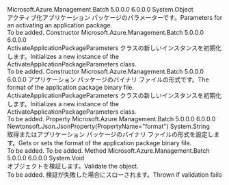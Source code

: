 <Type Name="ActivateApplicationPackageParameters" FullName="Microsoft.Azure.Management.Batch.Models.ActivateApplicationPackageParameters">
  <TypeSignature Language="C#" Value="public class ActivateApplicationPackageParameters" />
  <TypeSignature Language="ILAsm" Value=".class public auto ansi beforefieldinit ActivateApplicationPackageParameters extends System.Object" />
  <TypeSignature Language="DocId" Value="T:Microsoft.Azure.Management.Batch.Models.ActivateApplicationPackageParameters" />
  <TypeSignature Language="VB.NET" Value="Public Class ActivateApplicationPackageParameters" />
  <TypeSignature Language="F#" Value="type ActivateApplicationPackageParameters = class" />
  <AssemblyInfo>
    <AssemblyName>Microsoft.Azure.Management.Batch</AssemblyName>
    <AssemblyVersion>5.0.0.0</AssemblyVersion>
    <AssemblyVersion>6.0.0.0</AssemblyVersion>
  </AssemblyInfo>
  <Base>
    <BaseTypeName>System.Object</BaseTypeName>
  </Base>
  <Interfaces />
  <Docs>
    <summary>
            <span data-ttu-id="1b357-101">アクティブ化アプリケーション パッケージのパラメーターです。</span><span class="sxs-lookup"><span data-stu-id="1b357-101">Parameters for an activating an application package.</span></span>
            </summary>
    <remarks>To be added.</remarks>
  </Docs>
  <Members>
    <Member MemberName=".ctor">
      <MemberSignature Language="C#" Value="public ActivateApplicationPackageParameters ();" />
      <MemberSignature Language="ILAsm" Value=".method public hidebysig specialname rtspecialname instance void .ctor() cil managed" />
      <MemberSignature Language="DocId" Value="M:Microsoft.Azure.Management.Batch.Models.ActivateApplicationPackageParameters.#ctor" />
      <MemberSignature Language="VB.NET" Value="Public Sub New ()" />
      <MemberType>Constructor</MemberType>
      <AssemblyInfo>
        <AssemblyName>Microsoft.Azure.Management.Batch</AssemblyName>
        <AssemblyVersion>5.0.0.0</AssemblyVersion>
        <AssemblyVersion>6.0.0.0</AssemblyVersion>
      </AssemblyInfo>
      <Parameters />
      <Docs>
        <summary>
            <span data-ttu-id="1b357-102">ActivateApplicationPackageParameters クラスの新しいインスタンスを初期化します。</span><span class="sxs-lookup"><span data-stu-id="1b357-102">Initializes a new instance of the ActivateApplicationPackageParameters class.</span></span>
            </summary>
        <remarks>To be added.</remarks>
      </Docs>
    </Member>
    <Member MemberName=".ctor">
      <MemberSignature Language="C#" Value="public ActivateApplicationPackageParameters (string format);" />
      <MemberSignature Language="ILAsm" Value=".method public hidebysig specialname rtspecialname instance void .ctor(string format) cil managed" />
      <MemberSignature Language="DocId" Value="M:Microsoft.Azure.Management.Batch.Models.ActivateApplicationPackageParameters.#ctor(System.String)" />
      <MemberSignature Language="VB.NET" Value="Public Sub New (format As String)" />
      <MemberSignature Language="F#" Value="new Microsoft.Azure.Management.Batch.Models.ActivateApplicationPackageParameters : string -&gt; Microsoft.Azure.Management.Batch.Models.ActivateApplicationPackageParameters" Usage="new Microsoft.Azure.Management.Batch.Models.ActivateApplicationPackageParameters format" />
      <MemberType>Constructor</MemberType>
      <AssemblyInfo>
        <AssemblyName>Microsoft.Azure.Management.Batch</AssemblyName>
        <AssemblyVersion>5.0.0.0</AssemblyVersion>
        <AssemblyVersion>6.0.0.0</AssemblyVersion>
      </AssemblyInfo>
      <Parameters>
        <Parameter Name="format" Type="System.String" />
      </Parameters>
      <Docs>
        <param name="format"><span data-ttu-id="1b357-103">アプリケーション パッケージのバイナリ ファイルの形式です。</span><span class="sxs-lookup"><span data-stu-id="1b357-103">The format of the application package binary file.</span></span></param>
        <summary>
            <span data-ttu-id="1b357-104">ActivateApplicationPackageParameters クラスの新しいインスタンスを初期化します。</span><span class="sxs-lookup"><span data-stu-id="1b357-104">Initializes a new instance of the ActivateApplicationPackageParameters class.</span></span>
            </summary>
        <remarks>To be added.</remarks>
      </Docs>
    </Member>
    <Member MemberName="Format">
      <MemberSignature Language="C#" Value="public string Format { get; set; }" />
      <MemberSignature Language="ILAsm" Value=".property instance string Format" />
      <MemberSignature Language="DocId" Value="P:Microsoft.Azure.Management.Batch.Models.ActivateApplicationPackageParameters.Format" />
      <MemberSignature Language="VB.NET" Value="Public Property Format As String" />
      <MemberSignature Language="F#" Value="member this.Format : string with get, set" Usage="Microsoft.Azure.Management.Batch.Models.ActivateApplicationPackageParameters.Format" />
      <MemberType>Property</MemberType>
      <AssemblyInfo>
        <AssemblyName>Microsoft.Azure.Management.Batch</AssemblyName>
        <AssemblyVersion>5.0.0.0</AssemblyVersion>
        <AssemblyVersion>6.0.0.0</AssemblyVersion>
      </AssemblyInfo>
      <Attributes>
        <Attribute>
          <AttributeName>Newtonsoft.Json.JsonProperty(PropertyName="format")</AttributeName>
        </Attribute>
      </Attributes>
      <ReturnValue>
        <ReturnType>System.String</ReturnType>
      </ReturnValue>
      <Docs>
        <summary>
            <span data-ttu-id="1b357-105">取得またはアプリケーション パッケージのバイナリ ファイルの形式を設定します。</span><span class="sxs-lookup"><span data-stu-id="1b357-105">Gets or sets the format of the application package binary file.</span></span>
            </summary>
        <value>To be added.</value>
        <remarks>To be added.</remarks>
      </Docs>
    </Member>
    <Member MemberName="Validate">
      <MemberSignature Language="C#" Value="public virtual void Validate ();" />
      <MemberSignature Language="ILAsm" Value=".method public hidebysig newslot virtual instance void Validate() cil managed" />
      <MemberSignature Language="DocId" Value="M:Microsoft.Azure.Management.Batch.Models.ActivateApplicationPackageParameters.Validate" />
      <MemberSignature Language="VB.NET" Value="Public Overridable Sub Validate ()" />
      <MemberSignature Language="F#" Value="abstract member Validate : unit -&gt; unit&#xA;override this.Validate : unit -&gt; unit" Usage="activateApplicationPackageParameters.Validate " />
      <MemberType>Method</MemberType>
      <AssemblyInfo>
        <AssemblyName>Microsoft.Azure.Management.Batch</AssemblyName>
        <AssemblyVersion>5.0.0.0</AssemblyVersion>
        <AssemblyVersion>6.0.0.0</AssemblyVersion>
      </AssemblyInfo>
      <ReturnValue>
        <ReturnType>System.Void</ReturnType>
      </ReturnValue>
      <Parameters />
      <Docs>
        <summary>
            <span data-ttu-id="1b357-106">オブジェクトを検証します。</span><span class="sxs-lookup"><span data-stu-id="1b357-106">Validate the object.</span></span>
            </summary>
        <remarks>To be added.</remarks>
        <exception cref="T:Microsoft.Rest.ValidationException">
            <span data-ttu-id="1b357-107">検証が失敗した場合にスローされます。</span><span class="sxs-lookup"><span data-stu-id="1b357-107">Thrown if validation fails</span></span>
            </exception>
      </Docs>
    </Member>
  </Members>
</Type>